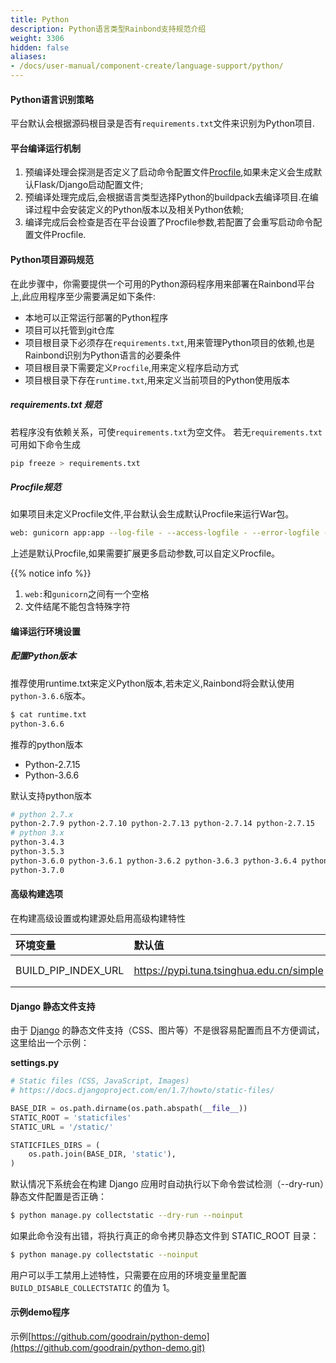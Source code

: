 ```yaml
---
title: Python
description: Python语言类型Rainbond支持规范介绍
weight: 3306
hidden: false
aliases:
- /docs/user-manual/component-create/language-support/python/
---
```


#### Python语言识别策略
平台默认会根据源码根目录是否有`requirements.txt`文件来识别为Python项目.

#### 平台编译运行机制
1. 预编译处理会探测是否定义了启动命令配置文件[Procfile](../etc/procfile/),如果未定义会生成默认Flask/Django启动配置文件;
2. 预编译处理完成后,会根据语言类型选择Python的buildpack去编译项目.在编译过程中会安装定义的Python版本以及相关Python依赖;
3. 编译完成后会检查是否在平台设置了Procfile参数,若配置了会重写启动命令配置文件Procfile.

#### Python项目源码规范

在此步骤中，你需要提供一个可用的Python源码程序用来部署在Rainbond平台上,此应用程序至少需要满足如下条件:

- 本地可以正常运行部署的Python程序  
- 项目可以托管到git仓库  
- 项目根目录下必须存在`requirements.txt`,用来管理Python项目的依赖,也是Rainbond识别为Python语言的必要条件  
- 项目根目录下需要定义`Procfile`,用来定义程序启动方式
- 项目根目录下存在`runtime.txt`,用来定义当前项目的Python使用版本  

##### requirements.txt 规范

若程序没有依赖关系，可使`requirements.txt`为空文件。
若无`requirements.txt`可用如下命令生成

```bash
pip freeze > requirements.txt
```

##### Procfile规范

如果项目未定义Procfile文件,平台默认会生成默认Procfile来运行War包。

```bash
web: gunicorn app:app --log-file - --access-logfile - --error-logfile -
```

上述是默认Procfile,如果需要扩展更多启动参数,可以自定义Procfile。

{{% notice info %}}
1. `web:`和`gunicorn`之间有一个空格
2. 文件结尾不能包含特殊字符


#### 编译运行环境设置

##### 配置Python版本

推荐使用runtime.txt来定义Python版本,若未定义,Rainbond将会默认使用`python-3.6.6`版本。

```bash
$ cat runtime.txt
python-3.6.6
```

推荐的python版本

- Python-2.7.15
- Python-3.6.6

默认支持python版本

```bash
# python 2.7.x
python-2.7.9 python-2.7.10 python-2.7.13 python-2.7.14 python-2.7.15 
# python 3.x
python-3.4.3
python-3.5.3 
python-3.6.0 python-3.6.1 python-3.6.2 python-3.6.3 python-3.6.4 python-3.6.5 python-3.6.6 
python-3.7.0
```


#### 高级构建选项

在构建高级设置或构建源处启用高级构建特性

| 环境变量     | 默认值        | 说明                     |
| :------- | :----------- | :----------------------- |
| BUILD_PIP_INDEX_URL|https://pypi.tuna.tsinghua.edu.cn/simple| Pypi源                    |

#### Django 静态文件支持

由于 [Django](https://www.djangoproject.com/) 的静态文件支持（CSS、图片等）不是很容易配置而且不方便调试，这里给出一个示例：

**settings.py**

```python
# Static files (CSS, JavaScript, Images)
# https://docs.djangoproject.com/en/1.7/howto/static-files/

BASE_DIR = os.path.dirname(os.path.abspath(__file__))
STATIC_ROOT = 'staticfiles'
STATIC_URL = '/static/'

STATICFILES_DIRS = (
    os.path.join(BASE_DIR, 'static'),
)
```

默认情况下系统会在构建 Django 应用时自动执行以下命令尝试检测（--dry-run）静态文件配置是否正确：

```bash
$ python manage.py collectstatic --dry-run --noinput
```

如果此命令没有出错，将执行真正的命令拷贝静态文件到 STATIC_ROOT 目录：

```bash
$ python manage.py collectstatic --noinput
```

用户可以手工禁用上述特性，只需要在应用的环境变量里配置 `BUILD_DISABLE_COLLECTSTATIC` 的值为 1。

#### 示例demo程序

示例[https://github.com/goodrain/python-demo](https://github.com/goodrain/python-demo.git)

<!--
## 七、Whitenoise

默认情况下，Django 在生产模式下不支持托管静态文件，我们推荐在生产环境下使用 [Whitenoise](https://pypi.io/project/whitenoise/)
项目托管静态文件作为最佳实践，以下是具体的安装和配置方式：

> 参考文档： 具体细节请查看 Django 文档的 [Managing static files](https://docs.djangoproject.com/en/1.7/howto/static-files/) 和[Deploying static files](https://docs.djangoproject.com/en/1.7/howto/static-files/) 章节。

### 7.1 安装 Whitenoise

```bash
$ pip install whitenoise
...
$ pip freeze > requirements.txt
```

**settings.py**

```python
# Simplified static file serving.
# https://warehouse.python.org/project/whitenoise/
STATICFILES_STORAGE = 'whitenoise.django.GzipManifestStaticFilesStorage'
```

**wsgi.py**

```python
from django.core.wsgi import get_wsgi_application
from whitenoise.django import DjangoWhiteNoise

application = get_wsgi_application()
application = DjangoWhiteNoise(application)
```
-->

